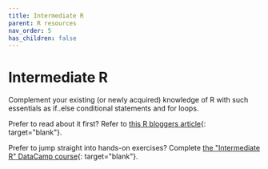 ```yaml
---
title: Intermediate R
parent: R resources
nav_order: 5
has_children: false
---
```


# Intermediate R

Complement your existing (or newly acquired) knowledge of R with such essentials as if..else conditional statements and for loops.

Prefer to read about it first? Refer to [this R bloggers article](https://www.r-bloggers.com/2019/06/how-to-use-if-else-statements-and-loops-in-r/){: target="blank"}.

Prefer to jump straight into hands-on exercises? Complete [the "Intermediate R" DataCamp course](https://learn.datacamp.com/courses/intermediate-r){: target="blank"}.
